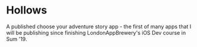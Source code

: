 # Hollows
A published choose your adventure story app - the first of many apps that I will be publishing since finishing LondonAppBrewery's iOS Dev course in Sum '19.
